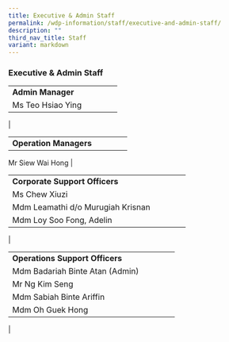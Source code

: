 ```yaml
---
title: Executive & Admin Staff
permalink: /wdp-information/staff/executive-and-admin-staff/
description: ""
third_nav_title: Staff
variant: markdown
---
```

### **Executive & Admin Staff**

|  | |  |  | |
|---|---|---|---|---|
| **Admin Manager** | 
Ms Teo Hsiao Ying| 
|

|  | |  |  | |
|---|---|---|---|---|
| **Operation Managers** | 
Mr Siew Wai Hong
|

|  | |  |  | |
|---|---|---|---|---|
| **Corporate Support Officers** | 
Ms Chew Xiuzi |
Mdm Leamathi d/o Murugiah Krisnan |
Mdm Loy Soo Fong, Adelin | 
|


|  | |  |  | |
|---|---|---|---|---|
| **Operations Support Officers** | 
Mdm Badariah Binte Atan (Admin) |
Mr Ng Kim Seng |
Mdm Sabiah Binte Ariffin |
Mdm Oh Guek Hong |
|